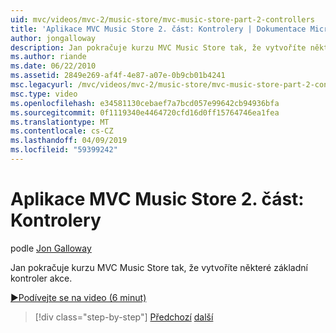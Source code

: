 ```yaml
---
uid: mvc/videos/mvc-2/music-store/mvc-music-store-part-2-controllers
title: 'Aplikace MVC Music Store 2. část: Kontrolery | Dokumentace Microsoftu'
author: jongalloway
description: Jan pokračuje kurzu MVC Music Store tak, že vytvoříte některé základní kontroler akce.
ms.author: riande
ms.date: 06/22/2010
ms.assetid: 2849e269-af4f-4e87-a07e-0b9cb01b4241
msc.legacyurl: /mvc/videos/mvc-2/music-store/mvc-music-store-part-2-controllers
msc.type: video
ms.openlocfilehash: e34581130cebaef7a7bcd057e99642cb94936bfa
ms.sourcegitcommit: 0f1119340e4464720cfd16d0ff15764746ea1fea
ms.translationtype: MT
ms.contentlocale: cs-CZ
ms.lasthandoff: 04/09/2019
ms.locfileid: "59399242"
---
```

# <a name="mvc-music-store-part-2-controllers"></a>Aplikace MVC Music Store 2. část: Kontrolery

podle [Jon Galloway](https://github.com/jongalloway)

Jan pokračuje kurzu MVC Music Store tak, že vytvoříte některé základní kontroler akce.

[&#9654;Podívejte se na video (6 minut)](https://channel9.msdn.com/Blogs/ASP-NET-Site-Videos/mvc-music-store-part-2-controllers)

> [!div class="step-by-step"]
> [Předchozí](mvc-music-store-part-1-intro-tools-and-project-structure.md)
> [další](mvc-music-store-part-3-views-and-viewmodels.md)
